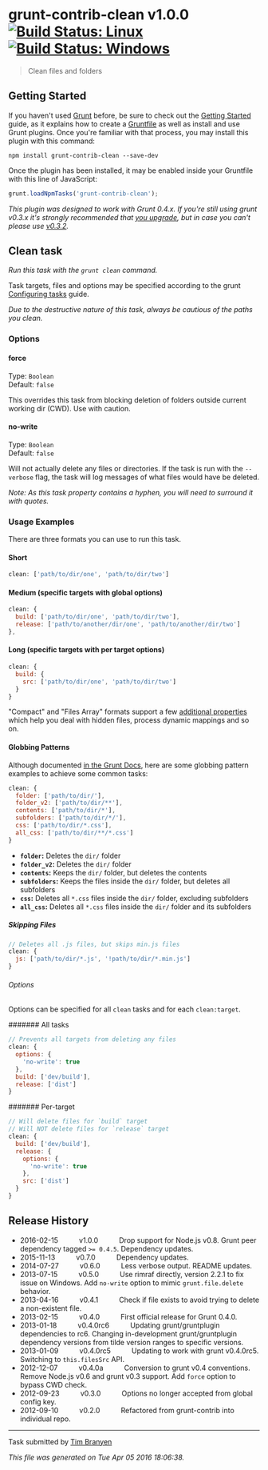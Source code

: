 # grunt-contrib-clean v1.0.0 [![Build Status: Linux](https://travis-ci.org/gruntjs/grunt-contrib-clean.svg?branch=master)](https://travis-ci.org/gruntjs/grunt-contrib-clean) [![Build Status: Windows](https://ci.appveyor.com/api/projects/status/li28411ceq3n833d/branch/master?svg=true)](https://ci.appveyor.com/project/gruntjs/grunt-contrib-clean/branch/master)

> Clean files and folders



## Getting Started

If you haven't used [Grunt](http://gruntjs.com/) before, be sure to check out the [Getting Started](http://gruntjs.com/getting-started) guide, as it explains how to create a [Gruntfile](http://gruntjs.com/sample-gruntfile) as well as install and use Grunt plugins. Once you're familiar with that process, you may install this plugin with this command:

```shell
npm install grunt-contrib-clean --save-dev
```

Once the plugin has been installed, it may be enabled inside your Gruntfile with this line of JavaScript:

```js
grunt.loadNpmTasks('grunt-contrib-clean');
```

*This plugin was designed to work with Grunt 0.4.x. If you're still using grunt v0.3.x it's strongly recommended that [you upgrade](http://gruntjs.com/upgrading-from-0.3-to-0.4), but in case you can't please use [v0.3.2](https://github.com/gruntjs/grunt-contrib-clean/tree/grunt-0.3-stable).*



## Clean task
_Run this task with the `grunt clean` command._

Task targets, files and options may be specified according to the grunt [Configuring tasks](http://gruntjs.com/configuring-tasks) guide.

*Due to the destructive nature of this task, always be cautious of the paths you clean.*
### Options

#### force
Type: `Boolean`  
Default: `false`

This overrides this task from blocking deletion of folders outside current working dir (CWD). Use with caution.

#### no-write
Type: `Boolean`  
Default: `false`

Will not actually delete any files or directories.
If the task is run with the `--verbose` flag, the task will log messages of what files would have be deleted.

_Note: As this task property contains a hyphen, you will need to surround it with quotes._

### Usage Examples

There are three formats you can use to run this task.

#### Short

```js
clean: ['path/to/dir/one', 'path/to/dir/two']
```

#### Medium (specific targets with global options)

```js
clean: {
  build: ['path/to/dir/one', 'path/to/dir/two'],
  release: ['path/to/another/dir/one', 'path/to/another/dir/two']
},
```

#### Long (specific targets with per target options)

```js
clean: {
  build: {
    src: ['path/to/dir/one', 'path/to/dir/two']
  }
}
```

"Compact" and "Files Array" formats support a few [additional properties](http://gruntjs.com/configuring-tasks#files)
which help you deal with hidden files, process dynamic mappings and so on.

#### Globbing Patterns

Although documented [in the Grunt Docs](http://gruntjs.com/configuring-tasks#globbing-patterns), here are some globbing pattern examples to achieve some common tasks:

```js
clean: {
  folder: ['path/to/dir/'],
  folder_v2: ['path/to/dir/**'],
  contents: ['path/to/dir/*'],
  subfolders: ['path/to/dir/*/'],
  css: ['path/to/dir/*.css'],
  all_css: ['path/to/dir/**/*.css']
}
```

* __`folder`:__ Deletes the `dir/` folder
* __`folder_v2`:__ Deletes the `dir/` folder
* __`contents`:__ Keeps the `dir/` folder, but deletes the contents
* __`subfolders`:__ Keeps the files inside the `dir/` folder, but deletes all subfolders
* __`css`:__ Deletes all `*.css` files inside the `dir/` folder, excluding subfolders
* __`all_css`:__ Deletes all `*.css` files inside the `dir/` folder and its subfolders

##### Skipping Files

```js
// Deletes all .js files, but skips min.js files
clean: {
  js: ['path/to/dir/*.js', '!path/to/dir/*.min.js']
}
```

###### Options

Options can be specified for all `clean` tasks and for each `clean:target`.

####### All tasks

```js
// Prevents all targets from deleting any files
clean: {
  options: {
    'no-write': true
  },
  build: ['dev/build'],
  release: ['dist']
}
```

####### Per-target

```js
// Will delete files for `build` target
// Will NOT delete files for `release` target
clean: {
  build: ['dev/build'],
  release: {
    options: {
      'no-write': true
    },
    src: ['dist']
  }
}
```


## Release History

 * 2016-02-15   v1.0.0   Drop support for Node.js v0.8. Grunt peer dependency tagged `>= 0.4.5`. Dependency updates.
 * 2015-11-13   v0.7.0   Dependency updates.
 * 2014-07-27   v0.6.0   Less verbose output. README updates.
 * 2013-07-15   v0.5.0   Use rimraf directly, version 2.2.1 to fix issue on Windows. Add `no-write` option to mimic `grunt.file.delete` behavior.
 * 2013-04-16   v0.4.1   Check if file exists to avoid trying to delete a non-existent file.
 * 2013-02-15   v0.4.0   First official release for Grunt 0.4.0.
 * 2013-01-18   v0.4.0rc6   Updating grunt/gruntplugin dependencies to rc6. Changing in-development grunt/gruntplugin dependency versions from tilde version ranges to specific versions.
 * 2013-01-09   v0.4.0rc5   Updating to work with grunt v0.4.0rc5. Switching to `this.filesSrc` API.
 * 2012-12-07   v0.4.0a   Conversion to grunt v0.4 conventions. Remove Node.js v0.6 and grunt v0.3 support. Add `force` option to bypass CWD check.
 * 2012-09-23   v0.3.0   Options no longer accepted from global config key.
 * 2012-09-10   v0.2.0   Refactored from grunt-contrib into individual repo.

---

Task submitted by [Tim Branyen](http://tbranyen.com/)

*This file was generated on Tue Apr 05 2016 18:06:38.*

